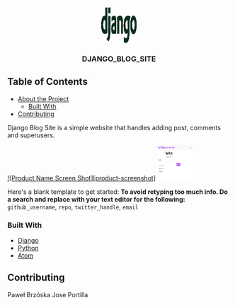 <!--
*** Thanks for checking out this README Template. If you have a suggestion that would
*** make this better, please fork the repo and create a pull request or simply open
*** an issue with the tag "enhancement".
*** Thanks again! Now go create something AMAZING! :D
***
***
***
*** To avoid retyping too much info. Do a search and replace for the following:
*** github_username, repo, twitter_handle, email
-->









<!-- PROJECT LOGO -->
<br />
<p align="center">
  <a href="https://github.com/github_username/repo">
    <img src="logo.png" alt="Logo" width="80" height="80">
  </a>

  <h3 align="center">DJANGO_BLOG_SITE</h3>




<!-- TABLE OF CONTENTS -->
## Table of Contents

* [About the Project](#about-the-project)
  * [Built With](#built-with)
* [Contributing](#contributing)





<!-- ABOUT THE PROJECT -->
Django Blog Site is a simple website that handles adding post, comments and superusers.

[![Product Name Screen Shot][product-screenshot]](https://example.com)
<a href="https://github.com/github_username/repo">
    <img src="site.png" alt="Logo" width="80" height="80">
  </a>

Here's a blank template to get started:
**To avoid retyping too much info. Do a search and replace with your text editor for the following:**
`github_username`, `repo`, `twitter_handle`, `email`


### Built With

* [Django]()
* [Python]()
* [Atom]()



<!-- CONTRIBUTING -->
## Contributing

Paweł Brzóska
Jose Portilla


